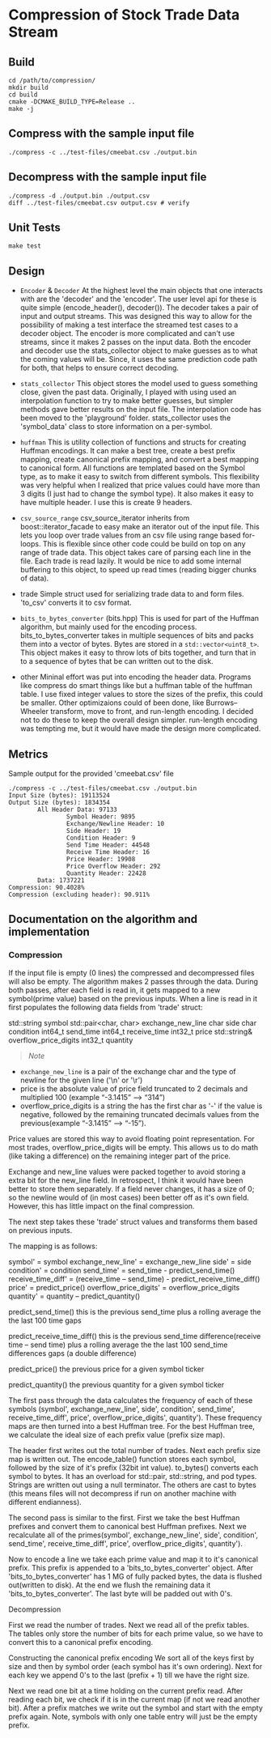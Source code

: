 # Compression of Stock Trade Data Stream

## Build

```
cd /path/to/compression/
mkdir build
cd build
cmake -DCMAKE_BUILD_TYPE=Release ..
make -j
```

## Compress with the sample input file

```
./compress -c ../test-files/cmeebat.csv ./output.bin
```

## Decompress with the sample input file

```
./compress -d ./output.bin ./output.csv
diff ../test-files/cmeebat.csv output.csv # verify
```

## Unit Tests

```
make test
```

## Design

- `Encoder` & `Decoder`
At the highest level the main objects that one interacts with are the 'decoder' and the 'encoder'. The user level api for these is quite simple (encode_header(), decoder()). The decoder takes a pair of input and output streams. This was designed this way to allow for the possibility of making a test interface the streamed test cases to a decoder object. The encoder is more complicated and can't use streams, since it makes 2 passes on the input data. Both the encoder and decoder use the stats_collector object to make guesses as to what the coming values will be. Since, it uses the same prediction code path for both, that helps to ensure correct decoding.

- `stats_collector`
This object stores the model used to guess something close, given the past data. Originally, I played with using used an interpolation function to try to make better guesses, but simpler methods gave better results on the input file. The interpolation code has been moved to the 'playground' folder. stats_collector uses the 'symbol_data' class to store information on a per-symbol.

- `huffman`
This is utility collection of functions and structs for creating Huffman encodings. It can make a best tree, create a best prefix mapping, create canonical prefix mapping, and convert a best mapping to canonical form. All functions are templated based on the Symbol type, as to make it easy to switch from different symbols. This flexibility was very helpful when I realized that price values could have more than 3 digits (I just had to change the symbol type). It also makes it easy to have multiple header. I use this is create 9 headers.

- `csv_source_range`
csv_source_iterator inherits from boost::iterator_facade to easy make an iterator out of the input file. This lets you loop over trade values from an csv file using range based for-loops. This is flexible since other code could be build on top on any range of trade data. This object takes care of parsing each line in the file. Each trade is read lazily. It would be nice to add some internal buffering to this object, to speed up read times (reading bigger chunks of data).

- trade
Simple struct used for serializing trade data to and form files. 'to_csv' converts it to csv format.

- `bits_to_bytes_converter` (bits.hpp)
This is used for part of the Huffman algorithm, but mainly used for the encoding process. bits_to_bytes_converter takes in multiple sequences of bits and packs them into a vector of bytes. Bytes are stored in a `std::vector<uint8_t>`. This object makes it easy to throw lots of bits together, and turn that in to a sequence of bytes that be can written out to the disk.

- other
Mininal effort was put into encoding the header data. Programs like compress do smart things like but a huffman table of the huffman table. I use fixed integer values to store the sizes of the prefix, this could be smaller. Other optimizaions could of been done, like Burrows–Wheeler transform, move to front, and run-length encoding. I decided not to do these to keep the overall design simpler. run-length encoding was tempting me, but it would have made the design more complicated. 

## Metrics

Sample output for the provided 'cmeebat.csv' file

```
./compress -c ../test-files/cmeebat.csv ./output.bin
Input Size (bytes): 19113524
Output Size (bytes): 1834354
        All Header Data: 97133
                Symbol Header: 9895
                Exchange/Newline Header: 10
                Side Header: 19
                Condition Header: 9
                Send Time Header: 44548
                Receive Time Header: 16
                Price Header: 19908
                Price Overflow Header: 292
                Quantity Header: 22428
        Data: 1737221
Compression: 90.4028%
Compression (excluding header): 90.911%
```

## Documentation on the algorithm and implementation

### Compression

If the input file is empty (0 lines) the compressed and decompressed files will also be empty. 
The algorithm makes 2 passes through the data. During both passes, after each field is read in, it gets mapped to a new symbol(prime value) based on the previous inputs. When a line is read in it first populates the following data fields from 'trade' struct:

std::string symbol
std::pair<char, char> exchange_new_line
char side
char condition
int64_t send_time
int64_t receive_time
int32_t price
std::string& overflow_price_digits
int32_t quantity

> *Note*

- `exchange_new_line` is a pair of the exchange char and the type of newline for the given line ('\n' or '\r')
- price is the absolute value of price field truncated to 2 decimals and multiplied 100 (example “-3.1415” –-> “314”)
- overflow_price_digits is a string the has the first char as '-' if the value is negative, followed by the remaining truncated  decimals values from the previous(example “-3.1415” –-> “-15”).

Price values are stored this way to avoid floating point representation. For most trades, overflow_price_digits will be empty. This allows us to do math (like taking a difference) on the remaining integer part of the price.

Exchange and new_line values were packed together to avoid storing a extra bit for the new_line field. In retrospect, I think it would have been better to store them separately. If a field never changes, it has a size of 0; so the newline would of (in most cases) been better off as it's own field. However, this has little impact on the final compression.

The next step takes these 'trade' struct values and transforms them based on previous inputs.

The mapping is as follows:

symbol' = symbol
exchange_new_line' = exchange_new_line
side' = side
condition' = condition
send_time' = send_time - predict_send_time()
receive_time_diff' =  (receive_time – send_time) - predict_receive_time_diff()
price' = predict_price()
overflow_price_digits' = overflow_price_digits
quantity' = quantity – predict_quantity()

predict_send_time()
this is the previous send_time plus a rolling average the the last 100 time gaps

predict_receive_time_diff()
this is the previous send_time difference(receive time – send time) plus a rolling average the the last 100 send_time differences gaps (a double difference)

predict_price()
the previous price for a given symbol ticker

predict_quantity()
the previous quantity for a given symbol ticker


The first pass through the data calculates the frequency of each of these symbols (symbol', exchange_new_line', side', condition', send_time', receive_time_diff', price', overflow_price_digits', quantity'). These frequency maps are then turned into a best Huffman tree. For the best Huffman tree, we calculate the ideal size of each prefix value (prefix size map).

The header first writes out the total number of trades. Next each prefix size map is written out. The encode_table() function stores each symbol, followed by the size of it's prefix (32bit int value). to_bytes() converts each symbol to bytes. It has an overload for std::pair, std::string, and pod types. Strings are written out using a null terminator. The others are cast to bytes (this means files will not decompress if run on another machine with different endianness).

The second pass is similar to the first. First we take the best Huffman prefixes and convert them to canonical best Huffman prefixes. Next we recalculate all of the primes(symbol', exchange_new_line', side', condition', send_time', receive_time_diff', price', overflow_price_digits', quantity'). 

Now to encode a line we take each prime value and map it to it's canonical prefix. This prefix is appended to a 'bits_to_bytes_converter' object. After 'bits_to_bytes_converter' has 1 MG of  fully packed bytes, the data is flushed out(written to disk). At the end we flush the remaining data it 'bits_to_bytes_converter'. The last byte will be padded out with 0's.

Decompression

First we read the number of trades. Next we read all of the prefix tables. The tables only store the number of bits for each prime value, so we have to convert this to a canonical prefix encoding. 

Constructing the canonical prefix encoding
We sort all of the keys first by size and then by symbol order (each symbol has it's own ordering). Next for each key we append 0's to the last (prefix + 1) till we have the right size.

Next we read one bit at a time holding on the current prefix read. After reading each bit, we check if it is in the current map (if not we read another bit). After a prefix matches we write out the symbol and start with the empty prefix again. Note, symbols with only one table entry will just be the empty prefix.
